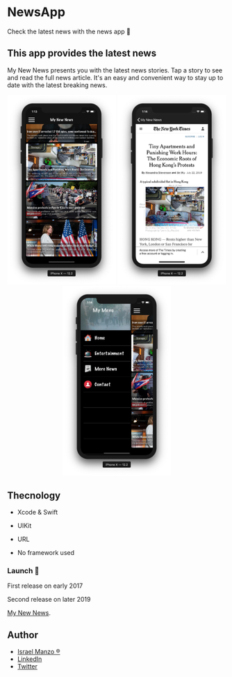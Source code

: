 # NewsApp
Check the latest news with the news app :newspaper:


## This app provides the latest news

My New News presents you with the latest news stories. Tap a story to see and read the full news article. It's an easy and convenient way to stay up to date with the latest breaking news.

<p align="center">
<img src="/images/one.png" width="250"> <img src="/images/two.png" width="250"> <img src="/images/three.png" width="250">
</p>

## Thecnology

- Xcode & Swift

- UIKit

- URL 

- No framework used

### Launch :rocket:
First release on early 2017

Second release on later 2019

[My New News](https://itunes.apple.com/us/app/my-new-news/id1210234219?mt=8).

## Author
-  [Israel Manzo ®](http://israelmanzo.com)
- [LinkedIn](https://www.linkedin.com/in/israel-manzo/) 
- [Twitter](https://twitter.com/israman30)


